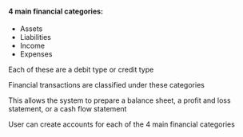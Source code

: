#### 4 main financial categories:
- Assets
- Liabilities
- Income
- Expenses

Each of these are a debit type or credit type

Financial transactions are classified under these categories

This allows the system to prepare a balance sheet, a profit and loss statement, or a cash flow statement

User can create accounts for each of the 4 main financial categories